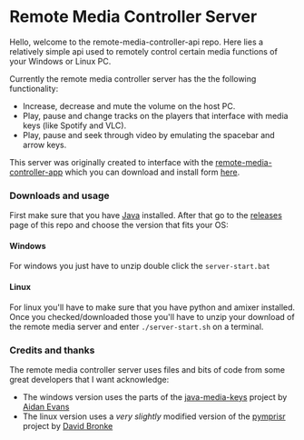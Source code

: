 # Remote Media Controller Server

Hello, welcome to the remote-media-controller-api repo. Here lies a relatively simple api used to remotely control certain media functions of your Windows or Linux PC.

Currently the remote media controller server has the the following functionality:

* Increase, decrease and mute the volume on the host PC.
* Play, pause and change tracks on the players that interface with media keys (like Spotify and VLC).
* Play, pause and seek through video by emulating the spacebar and arrow keys.

This server was originally created to interface with the [remote-media-controller-app](https://github.com/bdemg/remote-media-controller-app) which you can download and install form [here]().

### Downloads and usage

First make sure that you have [Java](https://java.com/en/download/help/download_options.xml) installed. After that go to the [releases](https://github.com/bdemg/remote-media-controller-api/releases) page of this repo and choose the version that fits your OS:

#### Windows

For windows you just have to unzip double click the `server-start.bat`

#### Linux

For linux you'll have to make sure that you have python and amixer installed. Once you checked/downloaded those you'll have to unzip your download of the remote media server and enter `./server-start.sh` on a terminal. 

### Credits and thanks

The remote media controller server uses files and bits of code from some great developers that I want acknowledge:
* The windows version uses the parts of the [java-media-keys](https://github.com/nsnave/java-media-keys) project by [Aidan Evans](https://github.com/nsnave)
* The linux version uses a *very slightly* modified version of the [pymprisr](https://bitbucket.org/whitelynx/pymprisr/src/default/) project by [David Bronke](https://bitbucket.org/%7Bc4e753d5-fec0-4210-a96a-0876ffd92a09%7D/)
